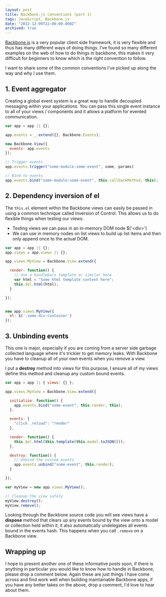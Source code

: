 ```yaml
---
layout: post
title: Backbone.js conventions (part 1)
tags: JavaScript, Backbone.js
date: "2012-12-09T22:00:00.000Z"
archived: true
---
```


[Backbone.js](http://backbonejs.org/) is a very popular client side framework, it is very flexible and thus has many different ways of doing things. I've found so many different examples on the web of how to do things in backbone, this makes it very difficult for beginners to know which is the right convention to follow.

I want to share some of the common conventions I've picked up along the way and why I use them.

## 1. Event aggregator

Creating a global event system is a great way to handle decoupled messaging within your applications. You can pass this single event instance to all of your views / components and it allows a platform for evented communication.

```js
var app = app || {};

app.events = _.extend({}, Backbone.Events);

new Backbone.View({
  events: app.events
});

// Trigger events
app.events.trigger("some-module:some-event", some, params)

// Bind to events
app.events.bind("some-module:some-event", this.callbackMethod, this);
```

## 2. Dependency inversion of el

The `this.el` element within the Backbone views can easily be passed in using a common technique called Inversion of Control. This allows us to do flexible things when testing our views:

- Testing views we can pass in an in-memory DOM node $('&lt;div&gt;')
- We can use in memory nodes on list views to build up list items and then only append once to the actual DOM.

```js
var app = app || {};
app.views = app.views || {};

app.views.MyView = Backbone.View.extend({

  render: function() {
    // Use a handlebars template or similar here
    var html = "Some html template content here";
    this.$el.html(html);
  }

});


new app.views.MyView({
  el: $('.some-div-container')
});
```

## 3. Unbinding events

This one is major, especially if you are coming from a server side garbage collected language where it's trickier to get memory leaks. With Backbone you have to cleanup all of your own events when you remove a view.

I put a **destroy** method into views for this purpose, I ensure all of my views define this method and cleanup any custom bound events.

```js
var app = app || { views: {} };

app.views.MyView = Backbone.View.extend({

  initialize: function() {
    app.events.bind("some-event", this.render, this);
  },

  events: {
    "click .reload": "render"
  },

  render: function() {
    this.$el.html(this.template(this.model.toJSON()));
  },

  destroy: function() {
    // Unbind the custom events
    app.events.unbind("some-event", this.render);
  }

});

var myView = new app.views.MyView();

// Cleanup the view safely
myView.destroy();
myView.remove();
```

Looking through the Backbone source code you will see views have a **dispose** method that clears up any events bound by the view onto a model or collection held within it, it also automatically undelegates all events bound in the events hash. This happens when you call `.remove` on a Backbone view.

## Wrapping up

I hope to present another one of these informative posts soon, if there is anything in particular you would like to know how to handle in Backbone, please drop a comment below. Again these are just things I have come across and find work well when building maintainable Backbone apps, if you have any better takes on the above, drop a comment, I'd love to hear about them.
